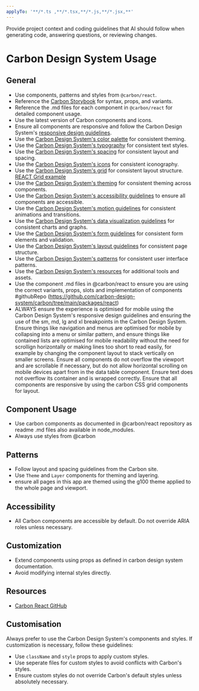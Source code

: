 ```yaml
---
applyTo: '**/*.ts ,**/*.tsx,**/*.js,**/*.jsx,**'
---
```

Provide project context and coding guidelines that AI should follow when generating code, answering questions, or reviewing changes.

# Carbon Design System Usage

## General
- Use components, patterns and styles from `@carbon/react`.
- Reference the [Carbon Storybook](https://react.carbondesignsystem.com/) for syntax, props, and variants.
- Reference the .md files for each component in `@carbon/react` for detailed component usage.
- Use the latest version of Carbon components and icons.
- Ensure all components are responsive and follow the Carbon Design System's [responsive design guidelines](https://carbondesignsystem.com/guidelines/responsive/).
- Use the [Carbon Design System's color palette](https://carbondesignsystem.com/guidelines/color/overview/) for consistent theming.
- Use the [Carbon Design System's typography](https://carbondesignsystem.com/guidelines/typography/overview/) for consistent text styles.
- Use the [Carbon Design System's spacing](https://carbondesignsystem.com/guidelines/spacing/overview/) for consistent layout and spacing.
- Use the [Carbon Design System's icons](https://carbondesignsystem.com/guidelines/icons/overview/) for consistent iconography.
- Use the [Carbon Design System's grid](https://carbondesignsystem.com/guidelines/grid/overview/) for consistent layout structure. [REACT Grid example](https://react.carbondesignsystem.com/?path=/docs/elements-grid--default)
- Use the [Carbon Design System's theming](https://carbondesignsystem.com/guidelines/theming/overview/) for consistent theming across components.
- Use the [Carbon Design System's accessibility guidelines](https://carbondesignsystem.com/guidelines/accessibility/overview/) to ensure all components are accessible.
- Use the [Carbon Design System's motion guidelines](https://carbondesignsystem.com/guidelines/motion/overview/) for consistent animations and transitions.
- Use the [Carbon Design System's data visualization guidelines](https://carbondesignsystem.com/guidelines/data-visualization/overview/) for consistent charts and graphs.
- Use the [Carbon Design System's form guidelines](https://carbondesignsystem.com/guidelines/forms/overview/) for consistent form elements and validation.
- Use the [Carbon Design System's layout guidelines](https://carbondesignsystem.com/guidelines/layout/overview/) for consistent page structure.
- Use the [Carbon Design System's patterns](https://carbondesignsystem.com/guidelines/patterns/overview/) for consistent user interface patterns.
- Use the [Carbon Design System's resources](https://carbondesignsystem.com/resources/overview/) for additional tools and assets.
- Use the component .md files in @carbon/react to ensure you are using the correct variants, props, slots and implementation of components #githubRepo (https://github.com/carbon-design-system/carbon/tree/main/packages/react)
- ALWAYS ensure the experience is optimised for mobile using the Carbon Design System's responsive design guidelines and ensuring the use of the sm, md, lg and xl breakpoints in the Carbon Design System. Ensure things like navigation and menus are optimised for mobile by collapsing into a menu or similar pattern, and ensure things like contained lists are optimised for mobile readability without the need for scrollign horizontally or making lines too short to read easily, for example by changing the component layout to stack vertically on smaller screens. Ensure all components do not overflow the viewport and are scrollable if necessary, but do not allow horizontal scrolling on mobile devices apart from in the data table component. Ensure text does not overflow its container and is wrapped correctly. Ensure that all components are responsive by using the carbon CSS grid components for layout.

## Component Usage
- Use carbon components as documented in @carbon/react repository as readme .md files also available in node_modules.
- Always use styles from @carbon

## Patterns
- Follow layout and spacing guidelines from the Carbon site.
- Use `Theme` and `Layer` components for theming and layering.
- ensure all pages in this app are themed using the g100 theme applied to the whole page and viewport.

## Accessibility
- All Carbon components are accessible by default. Do not override ARIA roles unless necessary.

## Customization
- Extend components using props as defined in carbon design system documentation.
- Avoid modifying internal styles directly.

## Resources
- [Carbon React GitHub](https://github.com/carbon-design-system/carbon/tree/main/packages/react)

## Customisation
Always prefer to use the Carbon Design System's components and styles. If customization is necessary, follow these guidelines:
- Use `className` and `style` props to apply custom styles.
- Use seperate files for custom styles to avoid conflicts with Carbon's styles.
- Ensure custom styles do not override Carbon's default styles unless absolutely necessary.

